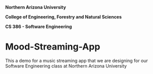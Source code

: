 **Northern Arizona University**

**College of Engineering, Forestry and Natural Sciences**

**CS 386 - Software Engineering**



# Mood-Streaming-App

This a demo for a music streaming app that we are designing for our Software Engineering class at Northern Arizona University
